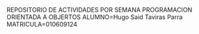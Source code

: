 REPOSITORIO DE ACTIVIDADES POR SEMANA PROGRAMACION ORIENTADA A OBJERTOS 
ALUMNO=Hugo Said Taviras Parra
MATRICULA=010609124
